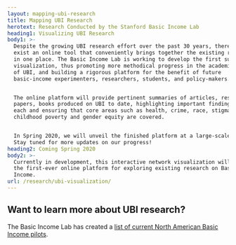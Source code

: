 ```yaml
---
layout: mapping-ubi-research
title: Mapping UBI Research
herotext: Research Conducted by the Stanford Basic Income Lab
heading1: Visualizing UBI Research
body1: >-
  Despite the growing UBI research effort over the past 30 years, there does not
  exist an online tool that conveniently brings together the existing research
  in one place. The Basic Income Lab is working to develop the first such
  visualization, thus promoting more methodical progress in the academic field
  of UBI, and building a rigorous platform for the benefit of future
  basic-income experimenters, researchers, students, and policy-makers.


  The online platform will provide pertinent summaries of articles, research
  papers, books produced on UBI to date, highlighting important findings from
  each and ensuring that core areas such as health, crime, race, stigma,
  childhood poverty and gender equity are covered.


  In Spring 2020, we will unveil the finished platform at a large-scale event.
  Stay tuned for more updates on our progress!
heading2: Coming Spring 2020
body2: >-
  Currently in development, this interactive network visualization will serve as
  the first-ever online platform for exploring existing research on Basic
  Income.
url: /research/ubi-visualization/  
---
```

## Want to learn more about UBI research?

The Basic Income Lab has created a [list of current North American Basic Income pilots](/research/basic-income-experiments/).
